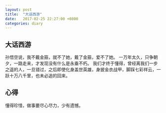 ```yaml
---
layout: post
title:  "大话西游"
date:   2017-02-25 22:27:00 +0800
categories: diary
---
```


大话西游
---
孙悟空说，我不戴金箍，就不了她，戴了金箍，爱不了她。
一万年太久，只争朝夕，一路走来，才发现没有什么是永垂不朽。
我们才终于懂得，曾经离我们一步之遥的人，一旦错过，之后即使化身盖世英雄，身披金衣战甲，脚踩七彩祥云，一跃十万八千里，也未必追的回来。

心得
---
懂得珍惜，做事要尽心尽力，少有遗憾。